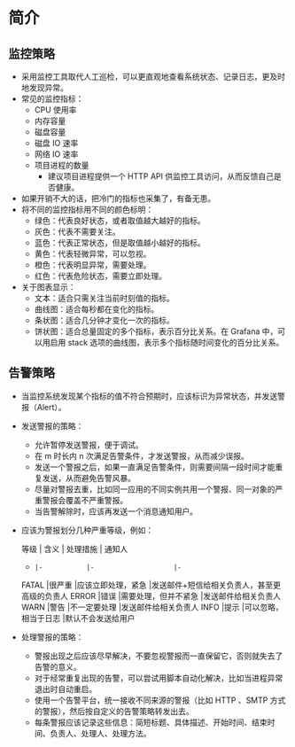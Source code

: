 # 简介

## 监控策略

- 采用监控工具取代人工巡检，可以更直观地查看系统状态、记录日志，更及时地发现异常。
- 常见的监控指标：
  - CPU 使用率
  - 内存容量
  - 磁盘容量
  - 磁盘 IO 速率
  - 网络 IO 速率
  - 项目进程的数量
    - 建议项目进程提供一个 HTTP API 供监控工具访问，从而反馈自己是否健康。
- 如果开销不大的话，把冷门的指标也采集了，有备无患。
- 将不同的监控指标用不同的颜色标明：
  - 绿色：代表良好状态，或者取值越大越好的指标。
  - 灰色：代表不需要关注。
  - 蓝色：代表正常状态，但是取值越小越好的指标。
  - 黄色：代表轻微异常，可以忽视。
  - 橙色：代表明显异常，需要处理。
  - 红色：代表危险状态，需要立即处理。
- 关于图表显示：
  - 文本：适合只需关注当前时刻值的指标。
  - 曲线图：适合每秒都在变化的指标。
  - 条状图：适合几分钟才变化一次的指标。
  - 饼状图：适合总量固定的多个指标，表示百分比关系。在 Grafana 中，可以用启用 stack 选项的曲线图，表示多个指标随时间变化的百分比关系。

## 告警策略

- 当监控系统发现某个指标的值不符合预期时，应该标识为异常状态，并发送警报（Alert）。
- 发送警报的策略：
  - 允许暂停发送警报，便于调试。
  - 在 m 时长内 n 次满足告警条件，才发送警报，从而减少误报。
  - 发送一个警报之后，如果一直满足告警条件，则需要间隔一段时间才能重复发送，从而避免告警风暴。
  - 尽量对警报去重，比如同一应用的不同实例共用一个警报、同一对象的严重警报会覆盖不严重警报。
  - 当告警解除时，应该再发送一个消息通知用户。
- 应该为警报划分几种严重等级，例如：

  等级  | 含义        | 处理措施            | 通知人
  -     |-           |-                    |-
  FATAL |很严重       |应该立即处理，紧急     |发送邮件+短信给相关负责人，甚至更高级的负责人
  ERROR |错误         |需要处理，但并不紧急   |发送邮件给相关负责人
  WARN  |警告         |不一定要处理          |发送邮件给相关负责人
  INFO  |提示         |可以忽略，相当于日志   |默认不会发送给用户

- 处理警报的策略：
  - 警报出现之后应该尽早解决，不要忽视警报而一直保留它，否则就失去了告警的意义。
  - 对于经常重复出现的告警，可以尝试用脚本自动化解决，比如当进程异常退出时自动重启。
  - 使用一个告警平台，统一接收不同来源的警报（比如 HTTP 、SMTP 方式的警报），然后按自定义的告警策略转发出去。
  - 每条警报应该记录这些信息：简短标题、具体描述、开始时间、结束时间、负责人、处理人、处理方法。
